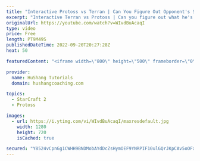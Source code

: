 ```yaml
---
title: "Interactive Protoss vs Terran | Can You Figure Out Opponent's Strategy?"
excerpt: "Interactive Terran vs Protoss | Can you figure out what he's doing?  ♦ Coaching -------------------------------------------------------------------------- Website: https://www.hushangcoaching.com  Interested in Starcraft lessons? Check out my website! I would love to help you improve and reach your goals."
originalUrl: https://youtube.com/watch?v=WIvdBuAcaqI
type: video
price: Free
length: PT9M49S
publishedDateTime: 2022-09-20T20:27:28Z
heat: 50

featuredContent: "<iframe width=\"800\" height=\"500\" frameborder=\"0\" src=\"https://www.youtube.com/embed/WIvdBuAcaqI\" allow=\"accelerometer; autoplay; encrypted-media; gyroscope; picture-in-picture\" allowfullscreen></iframe>"

provider:
  name: HuShang Tutorials
  domain: hushangcoaching.com

topics:
  - StarCraft 2
  - Protoss

images:
  - url: https://i.ytimg.com/vi/WIvdBuAcaqI/maxresdefault.jpg
    width: 1280
    height: 720
    isCached: true

secured: "Y8524vCpnGg1CWHH9BNDMobAYdDcZsHymOEF9YNRPIF10ulGQrJKpCAv5oOFxMDLiHHMzra4QnrmKyk75LtHQDzG6uZG4+57NPek7+oAQkLm01SonFSusjqzVNxitg4MlABVoDCAAij19e/Xflq9RWxapsk4DeFslrK/sp6+UEaig4mAO06ZLlZl/HIEt00qOhToX8tbF5bgAOzIt3QtKzChk0AqMZLcQL1+HgUTwsEAm7snVJBvH7lrGgVhHfJtrVifzHduelX3OkVYzlp6lpVid0K+aXH7nZ3CogTY0uLrFaSKRlWi/znFB7ePpKn+oeH6y0ZP3MZrkDQWklN8caH56f3qaTk3C9pXWIk+Us9hUdxhH4bRlEPbXSc+wGet4q9xqLszqa+Sj5lZ2DTDGj+vrtFAM+0e2hF11glGSLw=;n7ayeSw1cRtY6P9vKGi51Q=="
---
```



